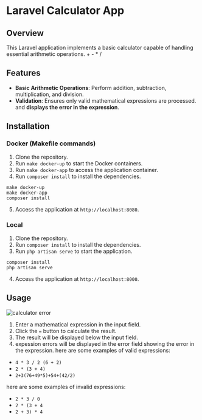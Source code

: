 # Laravel Calculator App
## Overview
This Laravel application implements a basic calculator capable of handling essential arithmetic operations. + - * / 

## Features
- **Basic Arithmetic Operations**: Perform addition, subtraction, multiplication, and division.
- **Validation**: Ensures only valid mathematical expressions are processed. and **displays the error in the expression**.

## Installation

### Docker (Makefile commands)
1. Clone the repository.
2. Run `make docker-up` to start the Docker containers.
3. Run `make docker-app` to access the application container.
4. Run `composer install` to install the dependencies.
```
make docker-up
make docker-app
composer install
```
5. Access the application at `http://localhost:8080`.

### Local
1. Clone the repository.
2. Run `composer install` to install the dependencies.
3. Run `php artisan serve` to start the application.
```
composer install
php artisan serve
```
4. Access the application at `http://localhost:8000`.

## Usage

![calculator error](https://i.ibb.co/XXZ0Bby/calcerr.png")

1. Enter a mathematical expression in the input field.
2. Click the `=` button to calculate the result.
3. The result will be displayed below the input field.
4. expession errors will be displayed in the error field showing the error in the expression.
here are some examples of valid expressions:
- `4 * 3 / 2 (6 + 2)`
- `2 * (3 + 4)`
- `2+3(76+49*5)+54+(42/2)`

here are some examples of invalid expressions:
- `2 * 3 / 0`
- `2 * (3 + 4`
- `2 + 3) * 4`

